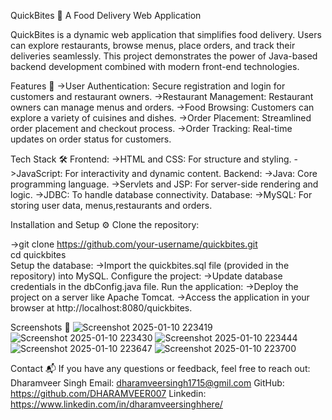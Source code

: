 
QuickBites 🍴
A Food Delivery Web Application

QuickBites is a dynamic web application that simplifies food delivery. 
Users can explore restaurants, browse menus, place orders, and track their deliveries seamlessly. 
This project demonstrates the power of Java-based backend development combined with modern front-end technologies.

Features 🚀
->User Authentication: Secure registration and login for customers and restaurant owners.
->Restaurant Management: Restaurant owners can manage menus and orders.
->Food Browsing: Customers can explore a variety of cuisines and dishes.
->Order Placement: Streamlined order placement and checkout process.
->Order Tracking: Real-time updates on order status for customers.

Tech Stack 🛠️
Frontend:
->HTML and CSS: For structure and styling.
->JavaScript: For interactivity and dynamic content.
Backend:
->Java: Core programming language.
->Servlets and JSP: For server-side rendering and logic.
->JDBC: To handle database connectivity.
Database:
->MySQL: For storing user data, menus,restaurants and orders.


Installation and Setup ⚙️
Clone the repository:

->git clone https://github.com/your-username/quickbites.git  
cd quickbites  
Setup the database:
->Import the quickbites.sql file (provided in the repository) into MySQL.
Configure the project:
->Update database credentials in the dbConfig.java file.
Run the application:
->Deploy the project on a server like Apache Tomcat.
->Access the application in your browser at http://localhost:8080/quickbites.

Screenshots 🌟
![Screenshot 2025-01-10 223419](https://github.com/user-attachments/assets/35690b2f-1c34-4a0f-8bd2-edc2d2600d39)
![Screenshot 2025-01-10 223430](https://github.com/user-attachments/assets/d94e6428-b898-4348-9603-5edc91d1ac02)
![Screenshot 2025-01-10 223444](https://github.com/user-attachments/assets/a0e42b77-2c25-49fc-8d1a-323deade21c2)
![Screenshot 2025-01-10 223647](https://github.com/user-attachments/assets/b19e3630-03c3-4c6e-ba4e-bdd5e17104f9)
![Screenshot 2025-01-10 223700](https://github.com/user-attachments/assets/8a3495b3-7c0a-4b0c-a557-2231e0e48080)


Contact 📬
If you have any questions or feedback, feel free to reach out:
Dharamveer Singh
Email: dharamveersingh1715@gmil.com
GitHub: https://github.com/DHARAMVEER007
Linkedin: https://www.linkedin.com/in/dharamveersinghhere/
